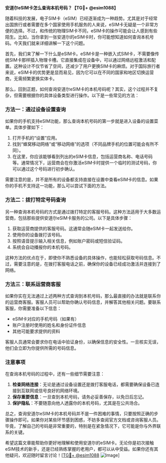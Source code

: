 **安道尔eSIM卡怎么查询本机号码？【TG💪+ @esim1088】**

随着科技的发展，电子SIM卡（eSIM）已经逐渐成为一种趋势。尤其是对于经常出国旅行或者需要在多个国家使用手机服务的人来说，eSIM卡无疑是一个非常方便的选择。不过，和传统的物理SIM卡不同，eSIM卡的操作可能会让人感到有些陌生。比如，当你拿到一张安道尔的eSIM卡时，你可能想知道如何查询本机号码。今天我们就来详细讲解一下这个问题。

首先，我们来了解一下什么是eSIM卡。eSIM卡是一种嵌入式SIM卡，不需要像传统SIM卡那样插入物理卡槽。它直接集成在设备中，可以通过网络远程激活和配置。这种设计不仅节省了空间，还减少了用户更换SIM卡的麻烦。对于国际旅行者来说，eSIM卡的优势更是显而易见，因为它可以在不同的国家和地区切换运营商，无需频繁更换实体卡。

那么，回到正题，如何查询安道尔eSIM卡的本机号码呢？其实，这个过程并不复杂，但需要根据你的具体设备类型进行操作。以下是一些常见的方法：

### 方法一：通过设备设置查询

如果你的手机支持eSIM功能，那么查询本机号码的第一步就是进入设备的设置菜单。具体步骤如下：

1. 打开手机的“设置”应用。
2. 找到“蜂窝移动网络”或“移动网络”的选项（不同品牌手机的位置可能会有所不同）。
3. 在这里，你应该能够看到列出的eSIM卡信息，包括运营商名称、电话号码等。通常情况下，运营商会在你激活eSIM卡时提供一个临时的测试号码，你可以通过这个号码进行初步确认。

需要注意的是，并不是所有的设备都支持直接在设置中查看eSIM卡的信息。如果你的手机不支持这一功能，那么可以尝试下面的方法。

### 方法二：拨打特定号码查询

另一种查询本机号码的方式是通过拨打特定的客服号码。这种方法适用于大多数运营商，包括那些提供安道尔eSIM卡服务的公司。以下是具体步骤：

1. 获取运营商提供的客服号码。这通常会随eSIM卡一起发送给你。
2. 使用你的设备拨打该号码。
3. 按照语音提示输入相关信息，例如账户密码或短信验证码。
4. 系统会自动播报你的本机号码。

这种方法的优点在于，即使你不熟悉设备的具体操作，也能轻松获取号码信息。不过，需要注意的是，在拨打客服电话之前，确保你的设备已经成功激活并连接到了网络。

### 方法三：联系运营商客服

如果你实在无法通过上述两种方式查询到本机号码，那么最直接的办法就是联系你的运营商客服。客服人员可以帮助你确认号码信息，并解答其他相关问题。要联系客服，你需要准备以下信息：

- eSIM卡对应的手机号码（如果有）
- 账户注册时使用的姓名和身份证件信息
- 其他可能要求提供的资料

客服人员通常会要求你在电话中验证身份，以确保信息的安全性。一旦核实无误，他们会立即为你提供所需的号码信息。

### 注意事项

在查询本机号码的过程中，还有一些细节需要注意：

1. **检查网络连接**：无论是通过设备设置还是拨打客服电话，都需要确保设备已连接到互联网或信号良好的网络环境。
2. **保存重要信息**：一旦查到本机号码，请务必妥善保存，以免日后忘记。
3. **保护隐私**：不要随意向他人透露你的本机号码，尤其是在公共场合。

总之，查询安道尔eSIM卡的本机号码并不是一件困难的事情，只要按照正确的步骤操作即可。如果你对某些环节感到困惑，不妨多查阅官方文档或咨询客服人员。毕竟，了解自己的号码是非常重要的，特别是在紧急情况下，它可能是你与外界联系的关键。

希望这篇文章能帮助你更好地理解和使用安道尔的eSIM卡。无论你是初次接触eSIM技术的新手，还是已经熟练掌握的老用户，都可以从中受益。如果你还有其他疑问，欢迎随时留言讨论！[[TG💪+ @esim1088](https://t.me/s/esim1088) ![Image](https://i.postimg.cc/4NQfJmqS/Snipaste-2025-05-13-00-14-12.png)]